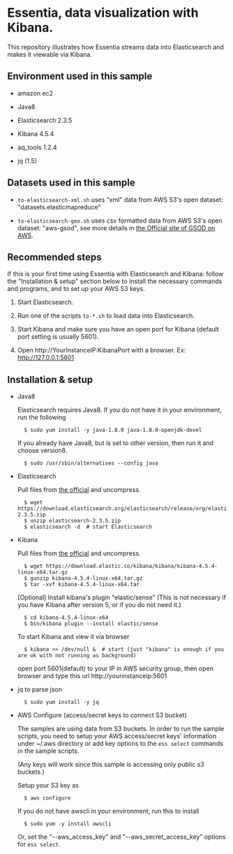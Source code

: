 
Essentia, data visualization with Kibana.
=

This repository illustrates how Essentia streams data into Elasticsearch and makes it viewable via Kibana.


## Environment used in this sample

- amazon ec2

- Java8

- Elasticsearch 2.3.5

- Kibana 4.5.4

- aq_tools 1.2.4

- jq (1.5)


## Datasets used in this sample

- `to-elasticsearch-xml.sh` uses "xml" data from AWS S3's open dataset: "datasets.elasticmapreduce"

- `to-elasticsearch-geo.sh` uses csv formatted data from AWS S3's open dataset: "aws-gsod", see more details in [the Official site of GSOD on AWS](https://aws.amazon.com/public-data-sets/gsod/).


## Recommended steps

If this is your first time using Essentia with Elasticsearch and Kibana: follow the "Installation & setup" section below to install the necessary commands and programs, and to set up your AWS S3 keys.

1. Start Elasticsearch.

1. Run one of the scripts `to-*.sh` to load data into Elasticsearch.

1. Start Kibana and make sure you have an open port for Kibana (default port setting is usually 5601).

1. Open http://YourInstanceIP:KibanaPort with a browser. Ex: http://127.0.0.1:5601



## Installation & setup

* Java8

	Elasticsearch requires Java8. If you do not have it in your environment, run the following

		$ sudo yum install -y java-1.8.0 java-1.8.0-openjdk-devel

	If you already have Java8, but is set to other version, then run it and choose version8.

		$ sudo /usr/sbin/alternatives --config java

* Elasticsearch

	Pull files from [the official](https://www.elastic.co/downloads/elasticsearch) and uncompress.

		$ wget https://download.elasticsearch.org/elasticsearch/release/org/elasticsearch/distribution/zip/elasticsearch/2.3.5/elasticsearch-2.3.5.zip
		$ unzip elasticsearch-2.3.5.zip
		$ elasticsearch -d  # start Elasticsearch

* Kibana

	Pull files from [the official](https://www.elastic.co/downloads/kibana) and uncompress.

		$ wget https://download.elastic.co/kibana/kibana/kibana-4.5.4-linux-x64.tar.gz
		$ gunzip kibana-4.5.4-linux-x64.tar.gz
		$ tar -xvf kibana-4.5.4-linux-x64.tar

	[Optional] Install kibana's plugin "elastic/sense"
	(This is not necessary if you have Kibana after version 5, or if you do not need it.)

		$ cd kibana-4.5.4-linux-x64
		$ bin/kibana plugin --install elastic/sense

	To start Kibana and view it via browser

		$ kibana >> /dev/null &  # start (just "kibana" is enough if you are ok with not running as background)

	open port 5601(default) to your IP in AWS security group, then open browser and type this url
	http://yourinstanceip:5601

* jq to parse json

		$ sudo yum install -y jq

* AWS Configure (access/secret keys to connect S3 bucket)

	The samples are using data from S3 buckets. In order to run the sample scripts, you need to setup your AWS access/secret keys' information under ~/.aws directory or add key options to the `ess select` commands in the sample scripts.

	(Any keys will work since this sample is accessing only public s3 buckets.)

	Setup your S3 key as

		$ aws configure

	If you do not have awscli in your environment, run this to install

		$ sudo yum -y install awscli

	Or, set the "--aws_access_key" and "--aws_secret_access_key" options for `ess select`.









